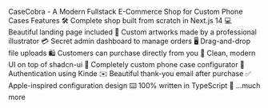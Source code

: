 CaseCobra - A Modern Fullstack E-Commerce Shop for Custom Phone Cases
Features
🛠️ Complete shop built from scratch in Next.js 14
💻 Beautiful landing page included
🎨 Custom artworks made by a professional illustrator
💳 Secret admin dashboard to manage orders
🖥️ Drag-and-drop file uploads
🛍️ Customers can purchase directly from you
🌟 Clean, modern UI on top of shadcn-ui
🛒 Completely custom phone case configurator
🔑 Authentication using Kinde
✉️ Beautiful thank-you email after purchase
✅ Apple-inspired configuration design
⌨️ 100% written in TypeScript
🎁 ...much more
